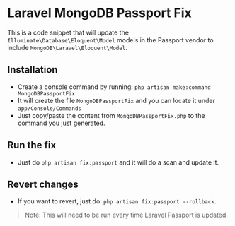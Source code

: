 # Laravel MongoDB Passport Fix
This is a code snippet that will update the `Illuminate\Database\Eloquent\Model` models in the Passport vendor to include `MongoDB\Laravel\Eloquent\Model`.

## Installation
- Create a console command by running: `php artisan make:command MongoDBPassportFix`
- It will create the file `MongoDBPassportFix` and you can locate it under `app/Console/Commands`
- Just copy/paste the content from `MongoDBPassportFix.php` to the command you just generated.

## Run the fix
- Just do `php artisan fix:passport` and it will do a scan and update it.

## Revert changes
- If you want to revert, just do: `php artisan fix:passport --rollback`.

> Note:
This will need to be run every time Laravel Passport is updated.
